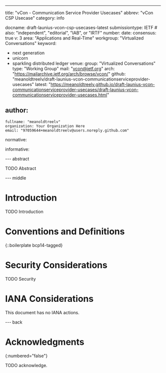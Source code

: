 ---
title: "vCon - Communication Service Provider Usecases"
abbrev: "vCon CSP Usecase"
category: info

docname: draft-launius-vcon-csp-usecases-latest
submissiontype: IETF  # also: "independent", "editorial", "IAB", or "IRTF"
number:
date:
consensus: true
v: 3
area: "Applications and Real-Time"
workgroup: "Virtualized Conversations"
keyword:
 - next generation
 - unicorn
 - sparkling distributed ledger
venue:
  group: "Virtualized Conversations"
  type: "Working Group"
  mail: "vcon@ietf.org"
  arch: "https://mailarchive.ietf.org/arch/browse/vcon/"
  github: "meanoldtreelv/draft-launius-vcon-communicationserviceprovider-usecases"
  latest: "https://meanoldtreelv.github.io/draft-launius-vcon-communicationserviceprovider-usecases/draft-launius-vcon-communicationserviceprovider-usecases.html"

author:
 -
    fullname: "meanoldtreelv"
    organization: Your Organization Here
    email: "97059644+meanoldtreelv@users.noreply.github.com"

normative:

informative:


--- abstract

TODO Abstract


--- middle

# Introduction

TODO Introduction


# Conventions and Definitions

{::boilerplate bcp14-tagged}


# Security Considerations

TODO Security


# IANA Considerations

This document has no IANA actions.


--- back

# Acknowledgments
{:numbered="false"}

TODO acknowledge.
